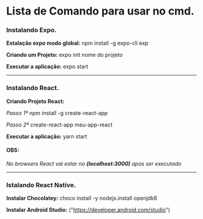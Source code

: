 # Lista de Comando para usar no cmd.


### Instalando Expo.


**Estalação expo modo global:** npm install -g expo-cli exp 



**Criando um Projeto:** expo init nome do projeto



**Executar a aplicação:** expo start

---------------------------------------------------

### Instalando React. 


**Criando Projeto React:** 

 *Passo 1º* npm install -g create-react-app
 
 *Passo 2º* create-react-app meu-app-react 
 
 
 **Executar a aplicação:** yarn start

#### OBS: 
*No browsers React vai estar no* **_(localhost:3000)_** *apos ser executado*

---------------------------------------------------

### Istalando React Native.


**Instalar Chocolatey:** choco install -y nodejs.install openjdk8

**Instalar Android Studio:** ("https://developer.android.com/studio")

